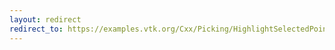 ```yaml
---
layout: redirect
redirect_to: https://examples.vtk.org/Cxx/Picking/HighlightSelectedPoints/
---
```


